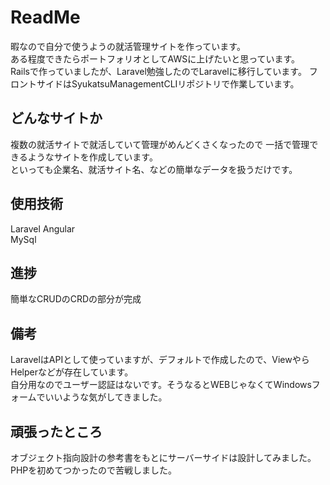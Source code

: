 # ReadMe
暇なので自分で使うようの就活管理サイトを作っています。  
ある程度できたらポートフォリオとしてAWSに上げたいと思っています。   
Railsで作っていましたが、Laravel勉強したのでLaravelに移行しています。
フロントサイドはSyukatsuManagementCLIリポジトリで作業しています。

## どんなサイトか
複数の就活サイトで就活していて管理がめんどくさくなったので
一括で管理できるようなサイトを作成しています。    
といっても企業名、就活サイト名、などの簡単なデータを扱うだけです。

## 使用技術
Laravel
Angular  
MySql

## 進捗
簡単なCRUDのCRDの部分が完成 

## 備考
LaravelはAPIとして使っていますが、デフォルトで作成したので、ViewやらHelperなどが存在しています。    
自分用なのでユーザー認証はないです。そうなるとWEBじゃなくてWindowsフォームでいいような気がしてきました。

## 頑張ったところ
オブジェクト指向設計の参考書をもとにサーバーサイドは設計してみました。
PHPを初めてつかったので苦戦しました。
